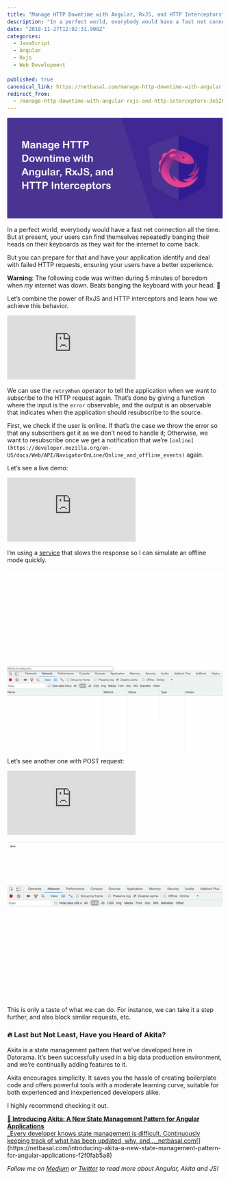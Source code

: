 ```yaml
---
title: "Manage HTTP Downtime with Angular, RxJS, and HTTP Interceptors"
description: "In a perfect world, everybody would have a fast net connection all the time. But at present, your users can find themselves repeatedly banging their heads on their keyboards as they wait for the…"
date: "2018-11-27T12:02:31.908Z"
categories: 
  - JavaScript
  - Angular
  - Rxjs
  - Web Development

published: true
canonical_link: https://netbasal.com/manage-http-downtime-with-angular-rxjs-and-http-interceptors-3e520b292ece
redirect_from:
  - /manage-http-downtime-with-angular-rxjs-and-http-interceptors-3e520b292ece
---
```


![](./asset-1.png)

In a perfect world, everybody would have a fast net connection all the time. But at present, your users can find themselves repeatedly banging their heads on their keyboards as they wait for the internet to come back.

But you can prepare for that and have your application identify and deal with failed HTTP requests, ensuring your users have a better experience.

**Warning**: The following code was written during 5 minutes of boredom when _my_ internet was down. Beats banging the keyboard with your head. 🤕

Let’s combine the power of RxJS and HTTP interceptors and learn how we achieve this behavior.

<Embed src="https://gist.github.com/NetanelBasal/ffc05098febbdcc5d95481afe66f898d.js" aspectRatio={0.357} caption="" />

We can use the `retryWhen` operator to tell the application when we want to subscribe to the HTTP request again. That’s done by giving a function where the input is the `error` observable, and the output is an observable that indicates when the application should resubscribe to the source.

First, we check if the user is online. If that’s the case we throw the error so that any subscribers get it as we don’t need to handle it; Otherwise, we want to resubscribe once we get a notification that we’re `[online](https://developer.mozilla.org/en-US/docs/Web/API/NavigatorOnLine/Online_and_offline_events)` again.

Let’s see a live demo:

<Embed src="https://gist.github.com/NetanelBasal/6a0a0413d2e2641d0d866ae4c824d038.js" aspectRatio={0.357} caption="" />

I’m using a [service](http://slowwly.robertomurray.co.uk/) that slows the response so I can simulate an offline mode quickly.

![Live demo GET request](./asset-2.gif)

Let’s see another one with POST request:

<Embed src="https://gist.github.com/NetanelBasal/155b4be180266b399d5b2e1a82cbf762.js" aspectRatio={0.357} caption="" />

![Live demo POST request](./asset-3.gif)

This is only a taste of what we can do. For instance, we can take it a step further, and also block similar requests, etc.

### 🔥 **Last but Not Least, Have you Heard of Akita?**

Akita is a state management pattern that we’ve developed here in Datorama. It’s been successfully used in a big data production environment, and we’re continually adding features to it.

Akita encourages simplicity. It saves you the hassle of creating boilerplate code and offers powerful tools with a moderate learning curve, suitable for both experienced and inexperienced developers alike.

I highly recommend checking it out.

[**🚀 Introducing Akita: A New State Management Pattern for Angular Applications**  
_Every developer knows state management is difficult. Continuously keeping track of what has been updated, why, and…_netbasal.com](https://netbasal.com/introducing-akita-a-new-state-management-pattern-for-angular-applications-f2f0fab5a8 "https://netbasal.com/introducing-akita-a-new-state-management-pattern-for-angular-applications-f2f0fab5a8")[](https://netbasal.com/introducing-akita-a-new-state-management-pattern-for-angular-applications-f2f0fab5a8)

_Follow me on_ [_Medium_](https://medium.com/@NetanelBasal/) _or_ [_Twitter_](https://twitter.com/NetanelBasal) _to read more about Angular, Akita and JS!_
